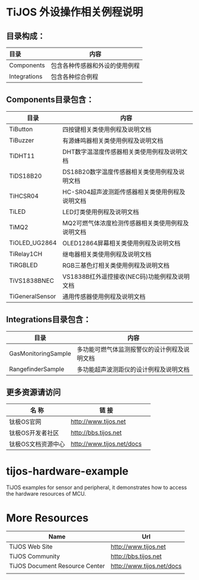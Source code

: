 
# TiJOS 外设操作相关例程说明

## 目录构成：

| 目录           | 内容              |
| :----------- | --------------- |
| Components   | 包含各种传感器和外设的使用例程 |
| Integrations | 包含各种综合例程        |



## Components目录包含：

| 目录              | 内容                           |
| --------------- | ---------------------------- |
| TiButton        | 四按键相关类使用例程及说明文档              |
| TiBuzzer        | 有源蜂鸣器相关类使用例程及说明文档            |
| TiDHT11         | DHT数字温湿度传感器相关类使用例程及说明文档      |
| TiDS18B20       | DS18B20数字温度传感器相关类使用例程及说明文档   |
| TiHCSR04        | HC-SR04超声波测距传感器相关类使用例程及说明文档  |
| TiLED           | LED灯类使用例程及说明文档               |
| TiMQ2           | MQ2可燃气体浓度检测传感器相关类使用例程及说明文档   |
| TiOLED_UG2864   | OLED12864屏幕相关类使用例程及说明文档      |
| TiRelay1CH      | 继电器相关类使用例程及说明文档              |
| TiRGBLED        | RGB三基色灯相关类使用例程及说明文档          |
| TiVS1838BNEC    | VS1838B红外遥控接收(NEC码)功能例程及说明文档 |
| TiGeneralSensor | 通用传感器使用例程及说明文档               |

## Integrations目录包含：

| 目录                  | 内容                     |
| ------------------- | ---------------------- |
| GasMonitoringSample | 多功能可燃气体监测报警仪的设计例程及说明文档 |
| RangefinderSample   | 多功能超声波测距仪的设计例程及说明文档    |



## 更多资源请访问

| 名 称        | 链 接                         |      |
| ---------- | --------------------------- | ---- |
| 钛极OS官网     | <http://www.tijos.net>      |      |
| 钛极OS开发者社区  | <http://bbs.tijos.net>      |      |
| 钛极OS文档资源中心 | <http://www.tijos.net/docs> |      |



# tijos-hardware-example

TiJOS examples for sensor and peripheral, it demonstrates how to access the hardware resources of MCU.



# More Resources

| Name                           | Url                         |
| ------------------------------ | --------------------------- |
| TiJOS Web Site                 | <http://www.tijos.net>      |
| TiJOS Community                | <http://bbs.tijos.net>      |
| TiJOS Document Resource Center | <http://www.tijos.net/docs> |
|                                |                             |

